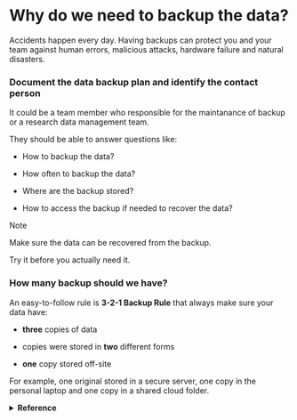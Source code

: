 # Why do we need to backup the data?

Accidents happen every day. Having backups can protect you and your team against human errors, malicious attacks, hardware failure and natural disasters.

### Document the data backup plan and identify the contact person

It could be a team member who responsible for the maintanance of backup or a research data management team. 

They should be able to answer questions like:

- How to backup the data?

- How often to backup the data? 

- Where are the backup stored?

- How to access the backup if needed to recover the data?

>[!NOTE]
>Make sure the data can be recovered from the backup.
>
>Try it before you actually need it.


### How many backup should we have? 
An easy-to-follow rule is <b>3-2-1 Backup Rule</b> that always make sure your data have: 

  - <b>three</b> copies of data 
  
  - copies were stored in <b>two</b> different forms

  - <b>one</b> copy stored off-site

For example, one original stored in a secure server, one copy in the personal laptop and one copy in a shared cloud folder.

<details>
  <summary> <b>Reference</b> </summary>
<br>
  For more details about 3-2-1 Backup rule:

  [What is the 3-2-1 backup rule?](https://www.veeam.com/blog/321-backup-rule.html)
  
</details>

